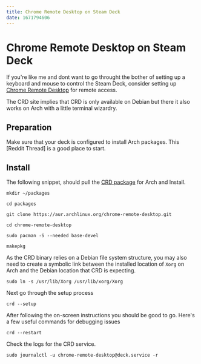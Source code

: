 ```yaml
---
title: Chrome Remote Desktop on Steam Deck
date: 1671794606
---
```


# Chrome Remote Desktop on Steam Deck

If you're like me and dont want to go throught the bother of setting up a 
keyboard and mouse to control the Steam Deck, consider setting up [Chrome Remote Desktop](https://remotedesktop.google.com/) 
for remote access.

The CRD site implies that CRD is only available on Debian but there it also works on Arch with a little terminal wizardry.

## Preparation

Make sure that your deck is configured to install Arch packages. This [Reddit Thread] is a good place to start.

## Install

The following snippet, should pull the [CRD package](https://aur.archlinux.org/packages/chrome-remote-desktop) for Arch and Install.

```
mkdir ~/packages

cd packages

git clone https://aur.archlinux.org/chrome-remote-desktop.git

cd chrome-remote-desktop

sudo pacman -S --needed base-devel

makepkg
```

As the CRD binary relies on a Debian file system structure, 
you may also need to create a symbolic link between the installed location of `Xorg` on Arch 
and the Debian location that CRD is expecting. 

```
sudo ln -s /usr/lib/Xorg /usr/lib/xorg/Xorg
```

Next go through the setup process

```
crd --setup
```

After following the on-screen instructions you should be good to go. Here's a few useful commands for debugging issues

```
crd --restart
```

Check the logs for the CRD service.

```
sudo journalctl -u chrome-remote-desktop@deck.service -r
```
